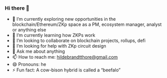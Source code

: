 ### Hi there 👋

- 🔭 I’m currently exploring new opportunities in the blockchain/Ethereum/ZKp space as a PM, ecosystem manager, analyst or anything else
- 🌱 I’m currently learning how ZKPs work
- 👯 I’m looking to collaborate on blockchain projects, rollups, defi
- 🤔 I’m looking for help with ZKp circuit design
- 💬 Ask me about anything
- 📫 How to reach me: hildebrandtthore@gmail.com
- 😄 Pronouns: he
- ⚡ Fun fact: A cow-bison hybrid is called a “beefalo”
